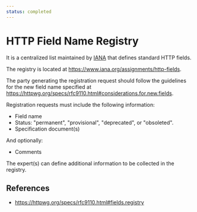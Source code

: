 ```yaml
---
status: completed
---
```


# HTTP Field Name Registry

It is a centralized list maintained by [IANA](iana/iana) that defines standard HTTP fields.

The registry is located at https://www.iana.org/assignments/http-fields.

The party generating the registration request should follow the guidelines for the new field name specified at https://httpwg.org/specs/rfc9110.html#considerations.for.new.fields.

Registration requests must include the following information:

- Field name
- Status: "permanent", "provisional", "deprecated", or "obsoleted".
- Specification document(s)

And optionally:

- Comments

The expert(s) can define additional information to be collected in the registry.

## References

- https://httpwg.org/specs/rfc9110.html#fields.registry
